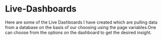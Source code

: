 # Live-Dashboards

Here are some of the Live Dashboards I have created which are pulling data from a database on the basis of our choosing using the page variables.One can choose from the options on the dashboard to get the desired insight.
